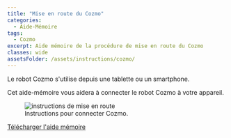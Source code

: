 ```yaml
---
title: "Mise en route du Cozmo"
categories:
  - Aide-Mémoire
tags:
  - Cozmo
excerpt: Aide mémoire de la procédure de mise en route du Cozmo
classes: wide
assetsFolder: /assets/instructions/cozmo/
---
```


Le robot Cozmo s'utilise depuis une tablette ou un smartphone.

Cet aide-mémoire vous aidera à connecter le robot Cozmo à votre appareil.

<figure>
  <img src="{{site.baseurl}}{{page.assetsFolder}}cozmo-mise-en-route.png" alt="instructions de mise en route">
  <figcaption>Instructions pour connecter Cozmo.</figcaption>
</figure>
<!-- A4 -->

<a href="{{site.baseurl}}{{page.assetsFolder}}/cozmo-mise-en-route.png" target="_blank" class=".btn .btn--success .btn--large">Télécharger l'aide mémoire</a>

